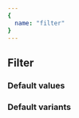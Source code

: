 ```yaml
---
{
  name: "filter"
}
---
```


## Filter

### Default values
<!-- defaults.values.start -->

<!-- defaults.values.end -->


### Default variants
<!-- defaults.variants.start -->

<!-- defaults.variants.end -->
